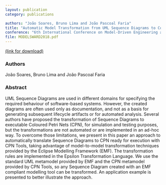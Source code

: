 ```yaml
---
layout: publication
category: publications

authors: "João Soares, Bruno Lima and João Pascoal Faria"
title: "Automatic Model Transformation from UML Sequence Diagrams to Coloured Petri Nets"
conference: "6th International Conference on Model-Driven Engineering and Software Development (MODELSWARD 2018)"
file: MODELSWARD2018.pdf
---
```


<a href="https://doi.org/10.5220/0006731806680679"><i class="icon-pdf"></i> (link for download)</a>

### Authors

João Soares, Bruno Lima and João Pascoal Faria

### Abstract

UML Sequence Diagrams are used in different domains for specifying the required behaviour of software-based systems. However, the created diagrams are often used only as documentation, and not as a basis for generating subsequent lifecycle artifacts or for automated analysis. Several authors have proposed the transformation of Sequence Diagrams to executable Coloured Petri Nets (CPN), for simulation and testing purposes, but the transformations are not automated or are implemented in an ad-hoc way. To overcome those limitations, we present in this paper an approach to automatically translate Sequence Diagrams to CPN ready for execution with CPN Tools, taking advantage of model-to-model transformation techniques provided by the Eclipse Modelling Framework (EMF). The transformation rules are implemented in the Epsilon Transformation Language. We use the standard UML metamodel provided by EMF and the CPN metamodel provided by CPN Tools, so any Sequence Diagram created with an EMF compliant modelling tool can be transformed. An application example is presented to better illustrate the approach.
